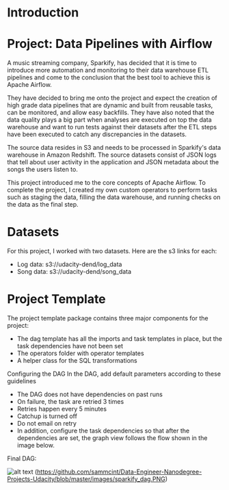 # Introduction

# Project: Data Pipelines with Airflow

A music streaming company, Sparkify, has decided that it is time to introduce more automation and monitoring to their data warehouse ETL pipelines and come to the conclusion that the best tool to achieve this is Apache Airflow.

They have decided to bring me onto the project and expect the creation of high grade data pipelines that are dynamic and built from reusable tasks, can be monitored, and allow easy backfills. They have also noted that the data quality plays a big part when analyses are executed on top the data warehouse and want to run tests against their datasets after the ETL steps have been executed to catch any discrepancies in the datasets.

The source data resides in S3 and needs to be processed in Sparkify's data warehouse in Amazon Redshift. The source datasets consist of JSON logs that tell about user activity in the application and JSON metadata about the songs the users listen to.

This project introduced me to the core concepts of Apache Airflow. To complete the project, I created my own custom operators to perform tasks such as staging the data, filling the data warehouse, and running checks on the data as the final step.

# Datasets

For this project, I worked with two datasets. Here are the s3 links for each:

- Log data: s3://udacity-dend/log_data
- Song data: s3://udacity-dend/song_data

# Project Template

The project template package contains three major components for the project:

- The dag template has all the imports and task templates in place, but the task dependencies have not been set
- The operators folder with operator templates
- A helper class for the SQL transformations

Configuring the DAG
In the DAG, add default parameters according to these guidelines

- The DAG does not have dependencies on past runs
- On failure, the task are retried 3 times
- Retries happen every 5 minutes
- Catchup is turned off
- Do not email on retry
- In addition, configure the task dependencies so that after the dependencies are set, the graph view follows the flow shown in the image below.

Final DAG:

![alt text](http://url/to/img.png)
(https://github.com/sammcint/Data-Engineer-Nanodegree-Projects-Udacity/blob/master/images/sparkify_dag.PNG)

